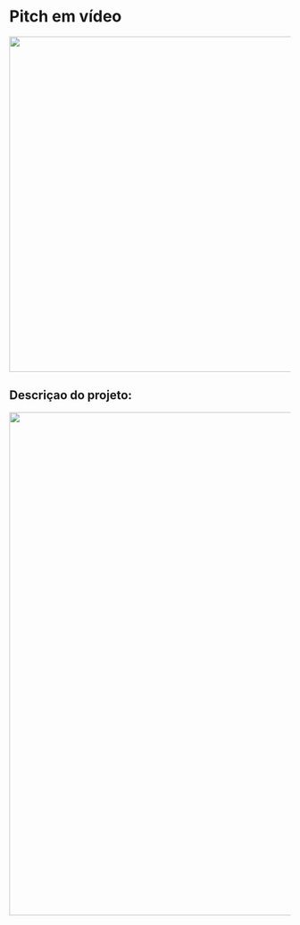 # Pitch em vídeo
<a href="https://youtu.be/-0Fd8TM8V-s"><img src="https://i.ibb.co/nQ1NWk6/Passo-01-Fluxograma-4.png" width="600"></a>
## Descriçao do projeto:
<a href="https://youtu.be/-0Fd8TM8V-s"><img src="https://i.ibb.co/MRBzMmv/apresentacao-insights-root.png" width="900"></a>

